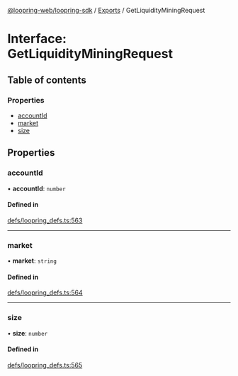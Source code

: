 [@loopring-web/loopring-sdk](../README.md) / [Exports](../modules.md) / GetLiquidityMiningRequest

# Interface: GetLiquidityMiningRequest

## Table of contents

### Properties

- [accountId](GetLiquidityMiningRequest.md#accountid)
- [market](GetLiquidityMiningRequest.md#market)
- [size](GetLiquidityMiningRequest.md#size)

## Properties

### accountId

• **accountId**: `number`

#### Defined in

[defs/loopring_defs.ts:563](https://github.com/Loopring/loopring_sdk/blob/d5fca11/src/defs/loopring_defs.ts#L563)

___

### market

• **market**: `string`

#### Defined in

[defs/loopring_defs.ts:564](https://github.com/Loopring/loopring_sdk/blob/d5fca11/src/defs/loopring_defs.ts#L564)

___

### size

• **size**: `number`

#### Defined in

[defs/loopring_defs.ts:565](https://github.com/Loopring/loopring_sdk/blob/d5fca11/src/defs/loopring_defs.ts#L565)
